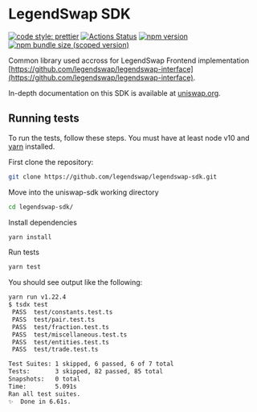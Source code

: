 # LegendSwap SDK

[![code style: prettier](https://img.shields.io/badge/code_style-prettier-ff69b4.svg?style=flat-square)](https://github.com/prettier/prettier)
[![Actions Status](https://github.com/legendswap/legendswap-sdk/workflows/CI/badge.svg)](https://github.com/legendswap/legendswap-sdk)
[![npm version](https://img.shields.io/npm/v/@legendswap/sdk/latest.svg)](https://www.npmjs.com/package/@legendswap/sdk/v/latest)
[![npm bundle size (scoped version)](https://img.shields.io/bundlephobia/minzip/@legendswap/sdk/latest.svg)](https://bundlephobia.com/result?p=@legendswap/sdk@latest)

Common library used accross for LegendSwap Frontend implementation [https://github.com/legendswap/legendswap-interface](https://github.com/legendswap/legendswap-interface).

In-depth documentation on this SDK is available at [uniswap.org](https://uniswap.org/docs/v2/SDK/getting-started/).

## Running tests

To run the tests, follow these steps. You must have at least node v10 and [yarn](https://yarnpkg.com/) installed.

First clone the repository:

```sh
git clone https://github.com/legendswap/legendswap-sdk.git
```

Move into the uniswap-sdk working directory

```sh
cd legendswap-sdk/
```

Install dependencies

```sh
yarn install
```

Run tests

```sh
yarn test
```

You should see output like the following:

```sh
yarn run v1.22.4
$ tsdx test
 PASS  test/constants.test.ts
 PASS  test/pair.test.ts
 PASS  test/fraction.test.ts
 PASS  test/miscellaneous.test.ts
 PASS  test/entities.test.ts
 PASS  test/trade.test.ts

Test Suites: 1 skipped, 6 passed, 6 of 7 total
Tests:       3 skipped, 82 passed, 85 total
Snapshots:   0 total
Time:        5.091s
Ran all test suites.
✨  Done in 6.61s.
```

